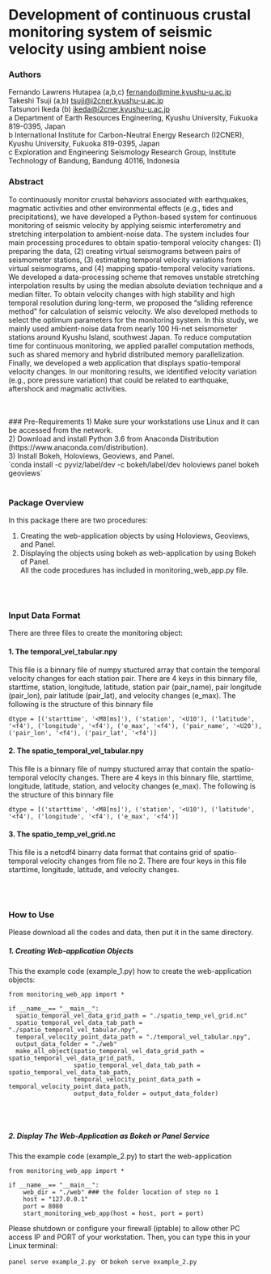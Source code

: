 # Development of continuous crustal monitoring system of seismic velocity using ambient noise

### Authors
Fernando Lawrens Hutapea (a,b,c) fernando@mine.kyushu-u.ac.jp <br/> 
Takeshi Tsuji (a,b) tsuji@i2cner.kyushu-u.ac.jp <br/> 
Tatsunori Ikeda (b) ikeda@i2cner.kyushu-u.ac.jp <br/> 
a Department of Earth Resources Engineering, Kyushu University, Fukuoka 819-0395, Japan <br />
b International Institute for Carbon-Neutral Energy Research (I2CNER), Kyushu University, Fukuoka 819-0395, Japan <br />
c Exploration and Engineering Seismology Research Group, Institute Technology of Bandung, Bandung 40116, Indonesia <br />



### Abstract 
To continuously monitor crustal behaviors associated with earthquakes, magmatic activities and other environmental effects (e.g., tides and precipitations), we have developed a Python-based system for continuous monitoring of seismic velocity by applying seismic interferometry and stretching interpolation to ambient-noise data. The system includes four main processing procedures to obtain spatio-temporal velocity changes: (1) preparing the data, (2) creating virtual seismograms between pairs of seismometer stations, (3) estimating temporal velocity variations from virtual seismograms, and (4) mapping spatio-temporal velocity variations. We developed a data-processing scheme that removes unstable stretching interpolation results by using the median absolute deviation technique and a median filter. To obtain velocity changes with high stability and high temporal resolution during long-term, we proposed the “sliding reference method” for calculation of seismic velocity. We also developed methods to select the optimum parameters for the monitoring system.  In this study, we mainly used ambient-noise data from nearly 100 Hi-net seismometer stations around Kyushu Island, southwest Japan. To reduce computation time for continuous monitoring, we applied parallel computation methods, such as shared memory and hybrid distributed memory parallelization. Finally, we developed a web application that displays spatio-temporal velocity changes. In our monitoring results, we identified velocity variation (e.g., pore pressure variation) that could be related to earthquake, aftershock and magmatic activities. 

<br/> 
<br/> 
### Pre-Requirements
1) Make sure your workstations use Linux and it can be accessed from the network. <br/> 
2) Download and install Python 3.6 from Anaconda Distribution (https://www.anaconda.com/distribution). <br/> 
3) Install Bokeh, Holoviews, Geoviews, and Panel.  <br/>
`conda install -c pyviz/label/dev -c bokeh/label/dev holoviews panel  bokeh geoviews`

<br/> 
<br/> 

### Package Overview
In this package there are two procedures:<br/> 
1. Creating the web-application objects by using Holoviews, Geoviews, and Panel.<br/> 
2. Displaying the objects using bokeh as web-application by using Bokeh of Panel.<br/> 
All the code procedures has included in monitoring_web_app.py file. 

<br/> 
<br/> 

### Input Data Format
There are three files to create the monitoring object:
#### 1. The temporal_vel_tabular.npy
This file is a binnary file of numpy stuctured array that contain the temporal velocity changes for each station pair. There are 4 keys in this binnary file, starttime,  station, longitude, latitude, station pair (pair_name), pair longitude (pair_lon), pair latitude (pair_lat), and velocity changes (e_max). The following is the structure of this binnary file
```
dtype = [('starttime', '<M8[ms]'), ('station', '<U10'), ('latitude', '<f4'), ('longitude', '<f4'), ('e_max', '<f4'), ('pair_name', '<U20'), ('pair_lon', '<f4'), ('pair_lat', '<f4')]
```
#### 2. The spatio_temporal_vel_tabular.npy  
This file is a binnary file of numpy stuctured array that contain the spatio-temporal velocity changes. There are 4 keys in this binnary file, starttime, longitude, latitude, station, and velocity changes (e_max). The following is the structure of this binnary file
```
dtype = [('starttime', '<M8[ns]'), ('station', '<U10'), ('latitude', '<f4'), ('longitude', '<f4'), ('e_max', '<f4')]
```
#### 3. The spatio_temp_vel_grid.nc 
This file is a netcdf4 binarry data format that contains grid of spatio-temporal velocity changes from file no 2. There are four keys in this file starttime, longitude, latitude, and velocity changes. 

<br/> 
<br/> 

### How to Use
Please download all the codes and data, then put it in the same directory. 

##### 1. Creating Web-application Objects
This the example code (example_1.py) how to create the  web-application objects:
```
from monitoring_web_app import *

if __name__== "__main__":
  spatio_temporal_vel_data_grid_path = "./spatio_temp_vel_grid.nc"
  spatio_temporal_vel_data_tab_path = "./spatio_temporal_vel_tabular.npy", 
  temporal_velocity_point_data_path = "./temporal_vel_tabular.npy", 
  output_data_folder = "./web"
  make_all_object(spatio_temporal_vel_data_grid_path = spatio_temporal_vel_data_grid_path, 
                  spatio_temporal_vel_data_tab_path = spatio_temporal_vel_data_tab_path, 
                  temporal_velocity_point_data_path = temporal_velocity_point_data_path, 
                  output_data_folder = output_data_folder)

```
<br/> 
<br/> 

##### 2. Display The Web-Application as Bokeh or Panel Service
This the example code (example_2.py) to start the web-application
```
from monitoring_web_app import *

if __name__== "__main__":
    web_dir = "./web" ### the folder location of step no 1
    host = "127.0.0.1"
    port = 8080
    start_monitoring_web_app(host = host, port = port)

```
Please shutdown or configure your firewall (iptable) to allow other PC access IP and PORT of your workstation. Then, you can type this in your Linux terminal:

`panel serve example_2.py `
or 
`bokeh serve example_2.py `
<br/> 
<br/> 
